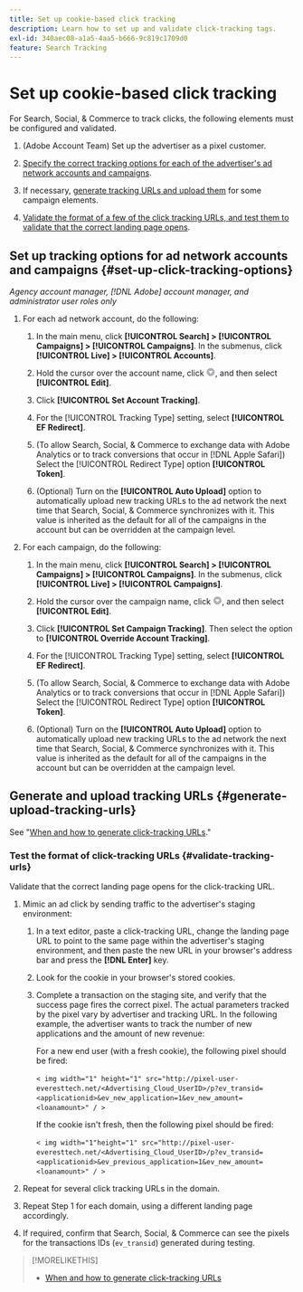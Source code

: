 ```yaml
---
title: Set up cookie-based click tracking
description: Learn how to set up and validate click-tracking tags.
exl-id: 340aec08-a1a5-4aa5-b666-9c819c1709d0
feature: Search Tracking
---
```

# Set up cookie-based click tracking

For Search, Social, & Commerce to track clicks, the following elements must be configured and validated.

1. (Adobe Account Team) Set up the advertiser as a pixel customer.

1. [Specify the correct tracking options for each of the advertiser's ad network accounts and campaigns](#set-up-click-tracking-options).

1. If necessary, [generate tracking URLs and upload them](#generate-upload-tracking-urls) for some campaign elements.

1. [Validate the format of a few of the click tracking URLs, and test them to validate that the correct landing page opens](#validate-tracking-urls).

## Set up tracking options for ad network accounts and campaigns {#set-up-click-tracking-options}

*Agency account manager, [!DNL Adobe] account manager, and administrator user roles only*

1. For each ad network account, do the following:

   1. In the main menu, click **[!UICONTROL Search] > [!UICONTROL Campaigns] > [!UICONTROL Campaigns]**. In the submenus, click **[!UICONTROL Live] > [!UICONTROL Accounts]**.
   
   1. Hold the cursor over the account name, click ![Menu icon](/help/search-social-commerce/assets/arrow-dropdown-menu.png "Menu icon"), and then select **[!UICONTROL Edit]**.
   
   1. Click **[!UICONTROL Set Account Tracking]**.
   
   1. For the [!UICONTROL Tracking Type] setting, select **[!UICONTROL EF Redirect]**.
   
   1. (To allow Search, Social, & Commerce to exchange data with Adobe Analytics or to track conversions that occur in [!DNL Apple Safari]) Select the [!UICONTROL Redirect Type] option **[!UICONTROL Token]**.
   
   1. (Optional) Turn on the **[!UICONTROL Auto Upload]** option to automatically upload new tracking URLs to the ad network the next time that Search, Social, & Commerce synchronizes with it. This value is inherited as the default for all of the campaigns in the account but can be overridden at the campaign level.

1. For each campaign, do the following:

   1. In the main menu, click **[!UICONTROL Search] > [!UICONTROL Campaigns] > [!UICONTROL Campaigns]**. In the submenus, click **[!UICONTROL Live] > [!UICONTROL Campaigns]**.
   
   1. Hold the cursor over the campaign name, click ![Menu icon](/help/search-social-commerce/assets/arrow-dropdown-menu.png "Menu icon"), and then select **[!UICONTROL Edit]**.
   
   1. Click **[!UICONTROL Set Campaign Tracking]**. Then select the option to **[!UICONTROL Override Account Tracking]**.
   
   1. For the [!UICONTROL Tracking Type] setting, select **[!UICONTROL EF Redirect]**.
   
   1. (To allow Search, Social, & Commerce to exchange data with Adobe Analytics or to track conversions that occur in [!DNL Apple Safari]) Select the [!UICONTROL Redirect Type] option **[!UICONTROL Token]**.
   
   1. (Optional) Turn on the **[!UICONTROL Auto Upload]** option to automatically upload new tracking URLs to the ad network the next time that Search, Social, & Commerce synchronizes with it. This value is inherited as the default for all of the campaigns in the account but can be overridden at the campaign level.

## Generate and upload tracking URLs {#generate-upload-tracking-urls}

See "[When and how to generate click-tracking URLs](/help/search-social-commerce/tracking/click-tracking-ways-to-generate.md)."

### Test the format of click-tracking URLs {#validate-tracking-urls}

Validate that the correct landing page opens for the click-tracking URL.

1. Mimic an ad click by sending traffic to the advertiser's staging environment:

   1. In a text editor, paste a click-tracking URL, change the landing page URL to point to the same page within the advertiser's staging environment, and then paste the new URL in your browser's address bar and press the **[!DNL Enter]** key.
   
   1. Look for the cookie in your browser's stored cookies.
   
   1. Complete a transaction on the staging site, and verify that the success page fires the correct pixel. The actual parameters tracked by the pixel vary by advertiser and tracking URL. In the following example, the advertiser wants to track the number of new applications and the amount of new revenue:
   
      For a new end user (with a fresh cookie), the following pixel should be fired:
      
      `< img width="1" height="1" src="http://pixel-user-everesttech.net/<Advertising_Cloud_UserID>/p?ev_transid=<applicationid>&ev_new_application=1&ev_new_amount=<loanamount>" / >`
      
      If the cookie isn't fresh, then the following pixel should be fired:
      
      `< img width="1"height="1" src="http://pixel-user-everesttech.net/<Advertising_Cloud_UserID>/p?ev_transid=<applicationid>&ev_previous_application=1&ev_new_amount=<loanamount>" / >`


  1. Repeat for several click tracking URLs in the domain.

1. Repeat Step 1 for each domain, using a different landing page accordingly.

1. If required, confirm that Search, Social, & Commerce can see the pixels for the transactions IDs (`ev_transid`) generated during testing.

>[!MORELIKETHIS]
>
>* [When and how to generate click-tracking URLs](/help/search-social-commerce/tracking/click-tracking-ways-to-generate.md)
